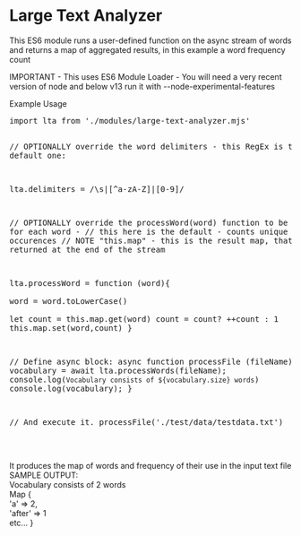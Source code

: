 # Large Text Analyzer

<p>
This ES6 module runs a user-defined function on the async stream of words and returns a map of aggregated results, in this example a word frequency count
</p>
<bold>
IMPORTANT - This uses ES6 Module Loader - You will need a very recent version of node and below v13 run it with --node-experimental-features
</bold>

<p>
<bold>
Example Usage
</bold>
</p>
<pre>
import lta from './modules/large-text-analyzer.mjs'

// OPTIONALLY override the word delimiters - this RegEx is the default one:

lta.delimiters = /\s|[^a-zA-Z]|[0-9]/ 

// OPTIONALLY override the processWord(word) function to be executed for each word - 
// this here is the default - counts unique word occurences 
// NOTE "this.map" - this is the result map, that gets returned at the end of the stream

lta.processWord = function (word){           		
		word = word.toLowerCase()		
		let count = this.map.get(word)
		count = count? ++count : 1
		this.map.set(word,count)
}

// Define async block:
async function processFile (fileName) {
	let vocabulary = await lta.processWords(fileName);
	console.log(`Vocabulary consists of ${vocabulary.size} words`)
	console.log(vocabulary);
}

// And execute it.
processFile('./test/data/testdata.txt')

</pre>

<br>
It produces the map of words and frequency of their use in the input text file

<br>
SAMPLE OUTPUT: 
<br>
Vocabulary consists of 2 words
<br>
Map {
  <br>
  'a' => 2,
  <br>
  'after' => 1
  <br>
  etc...
}
